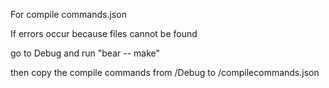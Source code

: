 For compile commands.json

If errors occur because files cannot be found

go to Debug and run "bear -- make"

then copy the compile commands from /Debug to /compilecommands.json
